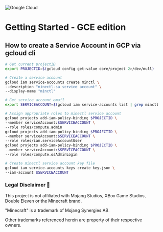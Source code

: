 ![Google Cloud](https://img.shields.io/badge/google--cloud-4285F4?style=for-the-badge&logo=google-cloud&logoColor=white)
# Getting Started - GCE edition

## How to create a Service Account in GCP via gcloud cli

```bash
# Get current projectID
export PROJECTID=$(gcloud config get-value core/project 2>/dev/null)

# Create a service account
gcloud iam service-accounts create minctl \
--description "minectl-sa service account" \
--display-name "minctl"

# Get service account email
export SERVICEACCOUNT=$(gcloud iam service-accounts list | grep minctl | awk '{print $2}')

# Assign appropriate roles to minectl service account
gcloud projects add-iam-policy-binding $PROJECTID \
--member serviceAccount:$SERVICEACCOUNT \
--role roles/compute.admin
gcloud projects add-iam-policy-binding $PROJECTID \
--member serviceAccount:$SERVICEACCOUNT \
--role roles/iam.serviceAccountUser
gcloud projects add-iam-policy-binding $PROJECTID \
--member serviceAccount:$SERVICEACCOUNT \
--role roles/compute.osAdminLogin

# Create minectl service account key file
gcloud iam service-accounts keys create key.json \
--iam-account $SERVICEACCOUNT
```

### Legal Disclaimer 👮

This project is not affiliated with Mojang Studios, XBox Game Studios, Double Eleven or the Minecraft brand.

"Minecraft" is a trademark of Mojang Synergies AB.

Other trademarks referenced herein are property of their respective owners.